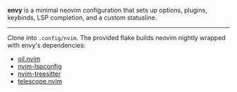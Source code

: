 **envy** is a minimal neovim configuration that sets up options, plugins, keybinds, LSP completion, and a custom statusline.

---
Clone into `.config/nvim`. The provided flake builds neovim nightly wrapped with envy's dependencies:
- [oil.nvim](https://github.com/stevearc/oil.nvim)
- [nvim-lspconfig](https://github.com/neovim/nvim-lspconfig)
- [nvim-treesitter](https://github.com/nvim-treesitter/nvim-treesitter)
- [telescope.nvim](https://github.com/nvim-telescope/telescope.nvim)
